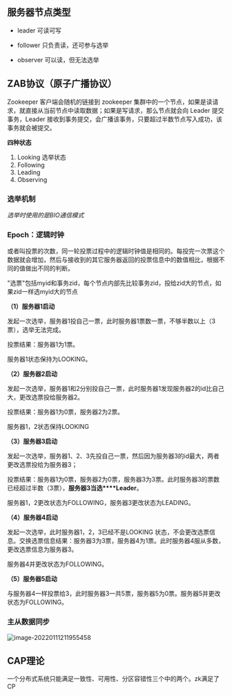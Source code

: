 ## 服务器节点类型

- leader 可读可写

- follower 只负责读，还可参与选举

- observer 可以读，但无法选举

## ZAB协议（原子广播协议）

Zookeeper 客户端会随机的链接到 zookeeper 集群中的一个节点，如果是读请求，就直接从当前节点中读取数据；如果是写请求，那么节点就会向 Leader 提交事务，Leader 接收到事务提交，会广播该事务，只要超过半数节点写入成功，该事务就会被提交。

**四种状态**

1. Looking 选举状态
2. Following 
3. Leading
4. Observing

### 选举机制

*选举时使用的是BIO通信模式*

### Epoch：逻辑时钟

或者叫投票的次数，同一轮投票过程中的逻辑时钟值是相同的。每投完一次票这个数据就会增加，然后与接收到的其它服务器返回的投票信息中的数值相比，根据不同的值做出不同的判断。

"选票"包括myid和事务zid，每个节点内部先比较事务zid，投给zid大的节点，如果zid一样选myid大的节点

**（1）服务器1启动**

发起一次选举，服务器1投自己一票，此时服务器1票数一票，不够半数以上（3票），选举无法完成。

投票结果：服务器1为1票。

服务器1状态保持为LOOKING。

**（2）服务器2启动**

发起一次选举，服务器1和2分别投自己一票，此时服务器1发现服务器2的id比自己大，更改选票投给服务器2。

投票结果：服务器1为0票，服务器2为2票。

服务器1，2状态保持LOOKING

**（3）服务器3启动**

发起一次选举，服务器1、2、3先投自己一票，然后因为服务器3的id最大，两者更改选票投给为服务器3；

投票结果：服务器1为0票，服务器2为0票，服务器3为3票。此时服务器3的票数已经超过半数（3票），**服务器3当选****Leader**。

服务器1，2更改状态为FOLLOWING，服务器3更改状态为LEADING。

**（4）服务器4启动**

发起一次选举，此时服务器1，2，3已经不是LOOKING 状态，不会更改选票信息。交换选票信息结果：服务器3为3票，服务器4为1票。此时服务器4服从多数，更改选票信息为服务器3。

服务器4并更改状态为FOLLOWING。

**（5）服务器5启动**

与服务器4一样投票给3，此时服务器3一共5票，服务器5为0票。服务器5并更改状态为FOLLOWING。

###  主从数据同步

![image-20220111211955458](E:\学习笔记\typora\img\image-20220111211955458.png)

## CAP理论

一个分布式系统只能满足一致性、可用性、分区容错性三个中的两个。zk满足了CP